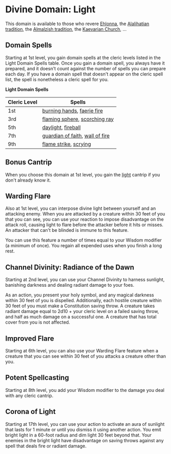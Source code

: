 # Divine Domain: Light
This domain is available to those who revere [Ehlonna](../../Religions/Pantheon/Ehlonna.md), the [Alalihatian tradition](../../Religions/AlUma.md#alalihatian-cleric), the [Almalzish tradition](../../Religions/AlUma.md#almalzish-cleric), the [Kaevarian Church](../../Religions/KaevarianChurch.md), ...


## Domain Spells
Starting at 1st level, you gain domain spells at the cleric levels listed in the Light Domain Spells table. Once you gain a domain spell, you always have it prepared, and it doesn't count against the number of spells you can prepare each day. If you have a domain spell that doesn't appear on the cleric spell list, the spell is nonetheless a cleric spell for you.

**Light Domain Spells**

Cleric Level |	Spells
------------ | -----
1st	| [burning hands](../../Magic/Spells/burning-hands.md), [faerie fire](../../Magic/Spells/faerie-fire.md)
3rd	| [flaming sphere](../../Magic/Spells/flaming-sphere.md), [scorching ray](../../Magic/Spells/scorching-ray.md)
5th	| [daylight](../../Magic/Spells/daylight.md), [fireball](../../Magic/Spells/fireball.md)
7th	| [guardian of faith](../../Magic/Spells/guardian-of-faith.md), [wall of fire](../../Magic/Spells/wall-of-fire.md)
9th	| [flame strike](../../Magic/Spells/flame-strike.md), [scrying](../../Magic/Spells/scrying.md)

## Bonus Cantrip
When you choose this domain at 1st level, you gain the [light](../../Magic/Spells/light.md) cantrip if you don't already know it.

## Warding Flare
Also at 1st level, you can interpose divine light between yourself and an attacking enemy. When you are attacked by a creature within 30 feet of you that you can see, you can use your reaction to impose disadvantage on the attack roll, causing light to flare before the attacker before it hits or misses. An attacker that can't be blinded is immune to this feature.

You can use this feature a number of times equal to your Wisdom modifier (a minimum of once). You regain all expended uses when you finish a long rest.

## Channel Divinity: Radiance of the Dawn
Starting at 2nd level, you can use your Channel Divinity to harness sunlight, banishing darkness and dealing radiant damage to your foes.

As an action, you present your holy symbol, and any magical darkness within 30 feet of you is dispelled. Additionally, each hostile creature within 30 feet of you must make a Constitution saving throw. A creature takes radiant damage equal to 2d10 + your cleric level on a failed saving throw, and half as much damage on a successful one. A creature that has total cover from you is not affected.

## Improved Flare
Starting at 6th level, you can also use your Warding Flare feature when a creature that you can see within 30 feet of you attacks a creature other than you.

## Potent Spellcasting
Starting at 8th level, you add your Wisdom modifier to the damage you deal with any cleric cantrip.

## Corona of Light
Starting at 17th level, you can use your action to activate an aura of sunlight that lasts for 1 minute or until you dismiss it using another action. You emit bright light in a 60-foot radius and dim light 30 feet beyond that. Your enemies in the bright light have disadvantage on saving throws against any spell that deals fire or radiant damage.
